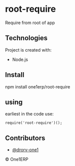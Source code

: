# root-require

Require from root of app

## Technologies

Project is created with:
* Node.js

## Install

npm install one1erp/root-require

## using

earliest in the code use:

`require('root-require')();`


## Contributors

- [@drorv-one1](https://github.com/drorv-one1)

&copy; One1ERP
